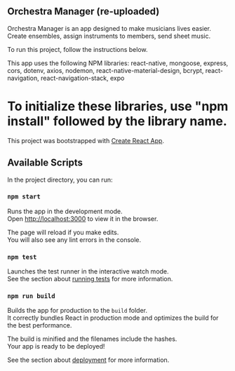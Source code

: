 
## Orchestra Manager (re-uploaded)

Orchestra Manager is an app designed to make musicians lives easier.  <br />
Create ensembles, assign instruments to members, send sheet music.   <br />

To run this project, follow the instructions below. <br />

This app uses the following NPM libraries: react-native, mongoose, express, cors, dotenv, axios, nodemon, react-native-material-design, bcrypt, react-navigation, react-navigation-stack, expo

To initialize these libraries, use "npm install" followed by the library name.
=======

This project was bootstrapped with [Create React App](https://github.com/facebook/create-react-app).

## Available Scripts

In the project directory, you can run:

### `npm start`

Runs the app in the development mode.<br />
Open [http://localhost:3000](http://localhost:3000) to view it in the browser.

The page will reload if you make edits.<br />
You will also see any lint errors in the console.

### `npm test`

Launches the test runner in the interactive watch mode.<br />
See the section about [running tests](https://facebook.github.io/create-react-app/docs/running-tests) for more information.

### `npm run build`

Builds the app for production to the `build` folder.<br />
It correctly bundles React in production mode and optimizes the build for the best performance.

The build is minified and the filenames include the hashes.<br />
Your app is ready to be deployed!

See the section about [deployment](https://facebook.github.io/create-react-app/docs/deployment) for more information.
